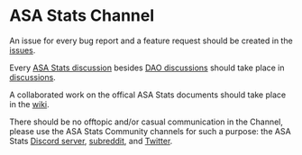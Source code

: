# ASA Stats Channel

An issue for every bug report and a feature request should be created in the [issues](https://github.com/asastats/channel/issues).

Every [ASA Stats discussion](https://github.com/asastats/docs/blob/main/code-of-conduct.md#asa-stats-discussions) besides [DAO discussions](https://github.com/asastats/dao-discussion/discussions) should take place in [discussions](https://github.com/asastats/channel/discussions).

A collaborated work on the offical ASA Stats documents should take place in the [wiki](https://github.com/asastats/channel/wiki).

There should be no offtopic and/or casual communication in the Channel, please use the ASA Stats Community channels for such a purpose: the ASA Stats [Discord server](https://discord.gg/Vjx7w7pAC7), [subreddit](https://www.reddit.com/r/asastats/), and [Twitter](https://twitter.com/asastatscom).
